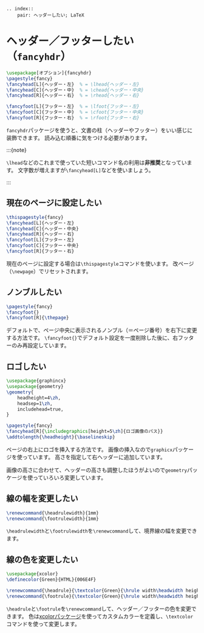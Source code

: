 ```{eval-rst}
.. index::
    pair: ヘッダーしたい; LaTeX
```

# ヘッダー／フッターしたい（``fancyhdr``）

```latex
\usepackage[オプション]{fancyhdr}
\pagestyle{fancy}
\fancyhead[L]{ヘッダー・左}  % = \lhead{ヘッダー・左}
\fancyhead[C]{ヘッダー・中}  % = \chead{ヘッダー・中央}
\fancyhead[R]{ヘッダー・右}  % = \rhead{ヘッダー・右}

\fancyfoot[L]{フッター・左}  % = \lfoot{フッター・左}
\fancyfoot[C]{フッター・中}  % = \cfoot{フッター・中央}
\fancyfoot[R]{フッター・右}  % = \rfoot{フッター・右}
```

``fancyhdr``パッケージを使うと、文書の柱（ヘッダーやフッター）をいい感じに装飾できます。
読み込む順番に気をつける必要があります。

:::{note}

``\lhead``などのこれまで使っていた短いコマンド名の利用は**非推奨**となっています。
文字数が増えますが``\fancyhead[L]``などを使いましょう。

:::

## 現在のページに設定したい

```latex
\thispagestyle{fancy}
\fancyhead[L]{ヘッダー・左}
\fancyhead[C]{ヘッダー・中央}
\fancyhead[R]{ヘッダー・右}
\fancyfoot[L]{フッター・左}
\fancyfoot[C]{フッター・中央}
\fancyfoot[R]{フッター・右}
```

現在のページに設定する場合は``\thispagestyle``コマンドを使います。
改ページ（``\newpage``）でリセットされます。

## ノンブルしたい

```latex
\pagestyle{fancy}
\fancyfoot{}
\fancyfoot[R]{\thepage}
```

デフォルトで、ページ中央に表示されるノンブル（＝ページ番号）を右下に変更する方法です。
``\fancyfoot{}``でデフォルト設定を一度削除した後に、右フッターのみ再設定しています。

## ロゴしたい

```latex
\usepackage{graphincx}
\usepackage{geometry}
\geometry{
    headheight=4\zh,
    headsep=1\zh,
    includehead=true,
}

\pagestyle{fancy}
\fancyhead[R]{\includegraphics[height=5\zh]{ロゴ画像のパス}}
\addtolength{\headheight}{\baselineskip}
```

ページの右上にロゴを挿入する方法です。
画像の挿入なので``graphicx``パッケージを使っています。
高さを指定して右ヘッダーに追加しています。

画像の高さに合わせて、ヘッダーの高さも調整したほうがよいので``geometry``パッケージを使っていろいろ変更しています。

## 線の幅を変更したい

```latex
\renewcommand{\headrulewidth}{1mm}
\renewcommand{\footrulewidth}{1mm}
```

``\headrulewidth``と``\footrulewidth``を``\renewcommand``して、境界線の幅を変更できます。

## 線の色を変更したい

```latex
\usepackage{xcolor}
\definecolor{Green}{HTML}{006E4F}

\renewcommand{\headrule}{\textcolor{Green}{\hrule width\headwidth height\headrulewidth \vskip-\headrulewidth}}
\renewcommand{\footrule}{\textcolor{Green}{\hrule width\headwidth height\footrulewidth \vskip\footrulewidth}}
```

``\headrule``と``\footrule``を``\renewcommand``して、ヘッダー／フッターの色を変更できます。
色は[xcolorパッケージ](./latex-xcolor.md)を使ってカスタムカラーを定義し、``\textcolor``コマンドを使って変更します。
